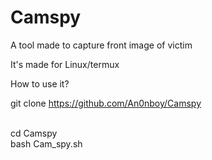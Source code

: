 # Camspy
A tool made to capture front image of victim


It's made for Linux/termux

How to use it? 

git clone https://github.com/An0nboy/Camspy

</br>cd Camspy
</br>bash Cam_spy.sh
